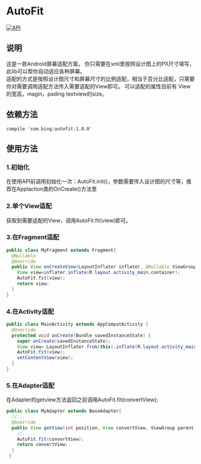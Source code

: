 # AutoFit
[![API](https://img.shields.io/badge/API-15%2B-green.svg?style=flat)](https://android-arsenal.com/api?level=15)
## 说明
这是一款Android屏幕适配方案。
你只需要在xml里按照设计图上的PX尺寸填写，此lib可以帮你自动适应各种屏幕。   
适配的方式是按照设计图尺寸和屏幕尺寸的比例适配，相当于百分比适配，只需要你对需要调用适配方法传入需要适配的View即可。
可以适配的属性目前有 View的宽高，magin，pading textview的size。
## 依赖方法
    compile 'com.bing:autofit:1.0.0'
## 使用方法

### 1.初始化
在使用API前调用初始化一次：AutoFit.init()，参数需要传入设计图的尺寸等，推荐在Applaction类的OnCreate()方法里

### 2.单个View适配
获取到需要适配的View，调用AutoFit.fit(view)即可。
### 3.在Fragment适配

```java
public class MyFragment extends Fragment{
  @Nullable
  @Override
  public View onCreateView(LayoutInflater inflater, @Nullable ViewGroup container, @Nullable Bundle savedInstanceState) {
    View view=inflater.inflate(R.layout.activity_main,container);
    AutoFit.fit(view);
    return view;
  }
} 
```
### 4.在Activity适配
```java
public class MainActivity extends AppCompatActivity {
  @Override
  protected void onCreate(Bundle savedInstanceState) {
    super.onCreate(savedInstanceState);
    View view= LayoutInflater.from(this).inflate(R.layout.activity_main,null,false);
    AutoFit.fit(view);
    setContentView(view);
  }
}
```
### 5.在Adapter适配
在Adapter的getview方法返回之前调用AutoFit.fit(convertView);
```java
public class MyAdapter extends BaseAdapter{
  //...
  @Override
  public View getView(int position, View convertView, ViewGroup parent) {
    //.....
    AutoFit.fit(convertView);
    return convertView;
  }
 }
```


    


    
